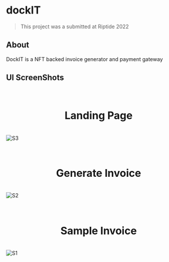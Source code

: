 # dockIT


> This project was a submitted at Riptide 2022
> 
  
## About

DockIT is a NFT backed invoice generator and payment gateway


## UI ScreenShots
<br><h1 align="center">Landing Page</h1></br>
![S3](https://user-images.githubusercontent.com/59107121/158885172-92e0a227-73e9-4cb1-b538-940f14385763.png)

<br><h1 align="center">Generate Invoice</h1></br>
![S2](https://user-images.githubusercontent.com/59107121/158885211-5b13b667-2434-4916-8c00-1de10a812cd8.png)

<br><h1 align="center">Sample Invoice</h1></br>
![S1](https://user-images.githubusercontent.com/59107121/158885256-8c88bdce-e960-46df-b97a-f89fc1b8d41a.png)
